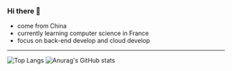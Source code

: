 ### Hi there 👋

- come from China
- currently learning computer science in France
- focus on back-end develop and cloud develop

---

![Top Langs](https://github-readme-stats.vercel.app/api/top-langs/?username=kagamigawa-kuroe&theme=radical)       ![Anurag's GitHub stats](https://github-readme-stats.vercel.app/api?username=kagamigawa-kuroe&show_icons=true&theme=radical)
